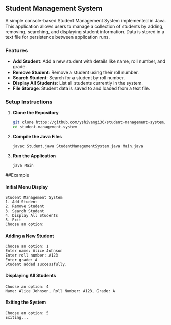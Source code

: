 ## Student Management System

A simple console-based Student Management System implemented in Java. This application allows users to manage a collection of students by adding, removing, searching, and displaying student information. Data is stored in a text file for persistence between application runs.

### Features

- **Add Student**: Add a new student with details like name, roll number, and grade.
- **Remove Student**: Remove a student using their roll number.
- **Search Student**: Search for a student by roll number.
- **Display All Students**: List all students currently in the system.
- **File Storage**: Student data is saved to and loaded from a text file.

### Setup Instructions

1. **Clone the Repository**
   ```bash
   git clone https://github.com/yshivangi36/student-management-system.git
   cd student-management-system
   ```

2. **Compile the Java Files**
   ```bash
   javac Student.java StudentManagementSystem.java Main.java
   ```

3. **Run the Application**
   ```bash
   java Main
   ```

##Example
#### Initial Menu Display
```plaintext
Student Management System
1. Add Student
2. Remove Student
3. Search Student
4. Display All Students
5. Exit
Choose an option: 
```

#### Adding a New Student
```plaintext
Choose an option: 1
Enter name: Alice Johnson
Enter roll number: A123
Enter grade: A
Student added successfully.
```

#### Displaying All Students
```plaintext
Choose an option: 4
Name: Alice Johnson, Roll Number: A123, Grade: A
```

#### Exiting the System
```plaintext
Choose an option: 5
Exiting...
```
